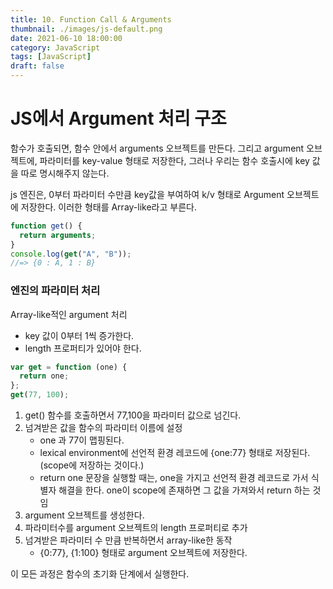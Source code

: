 ```yaml
---
title: 10. Function Call & Arguments
thumbnail: ./images/js-default.png
date: 2021-06-10 18:00:00
category: JavaScript
tags: [JavaScript]
draft: false
---
```




# JS에서 Argument 처리 구조

함수가 호출되면, 함수 안에서 arguments 오브젝트를 만든다.
그리고 argument 오브젝트에, 파라미터를 key-value 형태로 저장한다, 그러나 우리는 함수 호출시에 key 값을 따로 명시해주지 않는다.

js 엔진은, 0부터 파라미터 수만큼 key값을 부여하여 k/v 형태로 Argument 오브젝트에 저장한다.
이러한 형태를 Array-like라고 부른다.

```javascript
function get() {
  return arguments;
}
console.log(get("A", "B"));
//=> {0 : A, 1 : B}
```

### 엔진의 파라미터 처리

Array-like적인 argument 처리

- key 값이 0부터 1씩 증가한다.
- length 프로퍼티가 있어야 한다.

```javascript
var get = function (one) {
  return one;
};
get(77, 100);
```

1. get() 함수를 호출하면서 77,100을 파라미터 값으로 넘긴다.
2. 넘겨받은 값을 함수의 파라미터 이름에 설정
   - one 과 77이 맵핑된다.
   - lexical environment에 선언적 환경 레코드에 {one:77} 형태로 저장된다.(scope에 저장하는 것이다.)
   - return one 문장을 실행할 때는, one을 가지고 선언적 환경 레코드로 가서 식별자 해결을 한다. one이 scope에 존재하면 그 값을 가져와서 return 하는 것임
3. argument 오브젝트를 생성한다.
4. 파라미터수를 argument 오브젝트의 length 프로퍼티로 추가
5. 넘겨받은 파라미터 수 만큼 반복하면서 array-like한 동작
   - {0:77}, {1:100} 형태로 argument 오브젝트에 저장한다.

이 모든 과정은 함수의 초기화 단계에서 실행한다.
